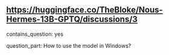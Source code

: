 ## https://huggingface.co/TheBloke/Nous-Hermes-13B-GPTQ/discussions/3

contains_question: yes

question_part: How to use the model in Windows?